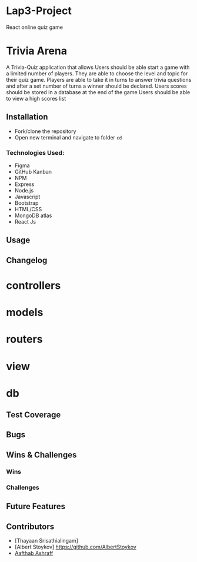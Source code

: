 # Lap3-Project

React online quiz game

# Trivia Arena

A Trivia-Quiz application that allows Users should be able start a game with a limited number of players. They are able to choose the level and topic for their quiz game. Players are able to take it in turns to answer trivia questions and after a set number of turns a winner should be declared. Users scores should be stored in a database at the end of the game
Users should be able to view a high scores list

## Installation

- Fork/clone the repository
- Open new terminal and navigate to folder `cd`

### Technologies Used:

- Figma
- GitHub Kanban
- NPM
- Express
- Node.js
- Javascript
- Bootstrap
- HTML/CSS
- MongoDB atlas
- React Js

## Usage

## Changelog

# controllers

# models

# routers

# view

# db

## Test Coverage

## Bugs

## Wins & Challenges

### Wins

### Challenges

## Future Features

## Contributors

- [Thayaan Srisathialingam]
- [Albert Stoykov] https://github.com/AlbertStoykov
- [Aafthab Ashraff](https://github.com/iAmash412)
